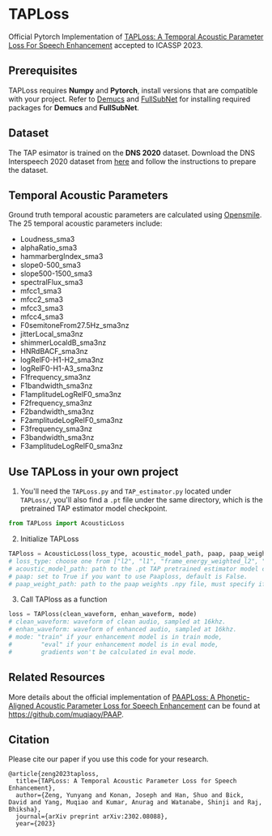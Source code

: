 # TAPLoss

Official Pytorch Implementation of [TAPLoss: A Temporal Acoustic Parameter Loss For Speech Enhancement](https://arxiv.org/abs/2302.08088) accepted to ICASSP 2023. 

## Prerequisites

TAPLoss requires **Numpy** and **Pytorch**, install versions that are compatible with your project. Refer to [Demucs](Demucs/denoiser/README.md) and [FullSubNet](FullSubNet/README.md) for installing required packages for **Demucs** and **FullSubNet**.

## Dataset

The TAP esimator is trained on the **DNS 2020** dataset. Download the DNS Interspeech 2020 dataset from [here](https://github.com/microsoft/DNS-Challenge/tree/interspeech2020/master) and follow the instructions to prepare the dataset.

## Temporal Acoustic Parameters

Ground truth temporal acoustic parameters are calculated using [Opensmile](https://audeering.github.io/opensmile-python/usage.html). The 25 temporal acoustic parameters include:

- Loudness_sma3
- alphaRatio_sma3
- hammarbergIndex_sma3
- slope0-500_sma3
- slope500-1500_sma3
- spectralFlux_sma3
- mfcc1_sma3
- mfcc2_sma3
- mfcc3_sma3
- mfcc4_sma3
- F0semitoneFrom27.5Hz_sma3nz
- jitterLocal_sma3nz
- shimmerLocaldB_sma3nz  
- HNRdBACF_sma3nz  
- logRelF0-H1-H2_sma3nz  
- logRelF0-H1-A3_sma3nz  
- F1frequency_sma3nz   
- F1bandwidth_sma3nz  
- F1amplitudeLogRelF0_sma3nz  
- F2frequency_sma3nz  
- F2bandwidth_sma3nz  
- F2amplitudeLogRelF0_sma3nz  
- F3frequency_sma3nz  
- F3bandwidth_sma3nz  
- F3amplitudeLogRelF0_sma3nz 


## Use TAPLoss in your own project

1. You'll need the  `TAPLoss.py` and `TAP_estimator.py` located under `TAPLoss/`, you'll also find a `.pt` file under the same directory, which is the pretrained TAP estimator model checkpoint.
```python
from TAPLoss import AcousticLoss
```
2. Initialize TAPLoss 
```python
TAPloss = AcousticLoss(loss_type, acoustic_model_path, paap, paap_weight_path)
# loss_type: choose one from ["l2", "l1", "frame_energy_weighted_l2", "frame_energy_weighted_l1"]
# acoustic_model_path: path to the .pt TAP pretrained estimator model checkpoint.
# paap: set to True if you want to use Paaploss, default is False.
# paap_weight_path: path to the paap weights .npy file, must specify if paap == True.
```
3. Call TAPloss as a function
```python
loss = TAPloss(clean_waveform, enhan_waveform, mode)
# clean_waveform: waveform of clean audio, sampled at 16khz.
# enhan_waveform: waveform of enhanced audio, sampled at 16khz.
# mode: "train" if your enhancement model is in train mode,
#        "eval" if your enhancement model is in eval mode,
#        gradients won't be calculated in eval mode.
```

## Related Resources

More details about the official implementation of [PAAPLoss: A Phonetic-Aligned Acoustic Parameter Loss for Speech Enhancement](https://arxiv.org/abs/2302.08095) can be found at https://github.com/muqiaoy/PAAP. 

## Citation

Please cite our paper if you use this code for your research.
```
@article{zeng2023taploss,
  title={TAPLoss: A Temporal Acoustic Parameter Loss for Speech Enhancement},
  author={Zeng, Yunyang and Konan, Joseph and Han, Shuo and Bick, David and Yang, Muqiao and Kumar, Anurag and Watanabe, Shinji and Raj, Bhiksha},
  journal={arXiv preprint arXiv:2302.08088},
  year={2023}
```
